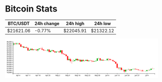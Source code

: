 # Bitcoin Stats

BTC/USDT|24h change|24h high|24h low|
|---|---|---|---|
|$21621.06|-0.77%|$22045.91|$21322.12|

<img src="./chart.svg">
